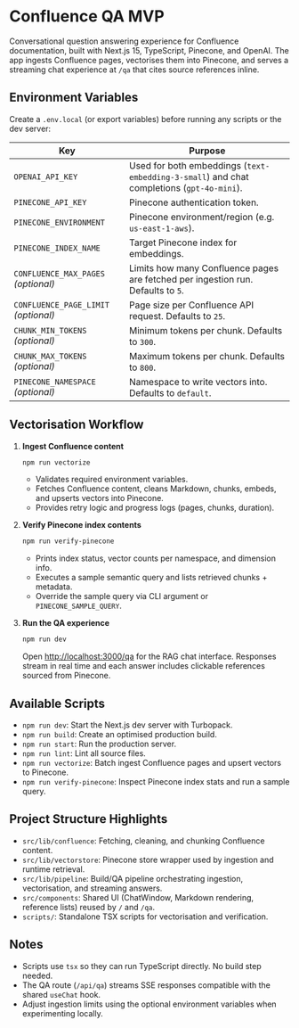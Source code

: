 # Confluence QA MVP

Conversational question answering experience for Confluence documentation, built with Next.js 15, TypeScript, Pinecone, and OpenAI. The app ingests Confluence pages, vectorises them into Pinecone, and serves a streaming chat experience at `/qa` that cites source references inline.

## Environment Variables

Create a `.env.local` (or export variables) before running any scripts or the dev server:

| Key | Purpose |
| --- | --- |
| `OPENAI_API_KEY` | Used for both embeddings (`text-embedding-3-small`) and chat completions (`gpt-4o-mini`). |
| `PINECONE_API_KEY` | Pinecone authentication token. |
| `PINECONE_ENVIRONMENT` | Pinecone environment/region (e.g. `us-east-1-aws`). |
| `PINECONE_INDEX_NAME` | Target Pinecone index for embeddings. |
| `CONFLUENCE_MAX_PAGES` *(optional)* | Limits how many Confluence pages are fetched per ingestion run. Defaults to `5`. |
| `CONFLUENCE_PAGE_LIMIT` *(optional)* | Page size per Confluence API request. Defaults to `25`. |
| `CHUNK_MIN_TOKENS` *(optional)* | Minimum tokens per chunk. Defaults to `300`. |
| `CHUNK_MAX_TOKENS` *(optional)* | Maximum tokens per chunk. Defaults to `800`. |
| `PINECONE_NAMESPACE` *(optional)* | Namespace to write vectors into. Defaults to `default`. |

## Vectorisation Workflow

1. **Ingest Confluence content**
   ```bash
   npm run vectorize
   ```
   - Validates required environment variables.
   - Fetches Confluence content, cleans Markdown, chunks, embeds, and upserts vectors into Pinecone.
   - Provides retry logic and progress logs (pages, chunks, duration).

2. **Verify Pinecone index contents**
   ```bash
   npm run verify-pinecone
   ```
   - Prints index status, vector counts per namespace, and dimension info.
   - Executes a sample semantic query and lists retrieved chunks + metadata.
   - Override the sample query via CLI argument or `PINECONE_SAMPLE_QUERY`.

3. **Run the QA experience**
   ```bash
   npm run dev
   ```
   Open [http://localhost:3000/qa](http://localhost:3000/qa) for the RAG chat interface. Responses stream in real time and each answer includes clickable references sourced from Pinecone.

## Available Scripts

- `npm run dev`: Start the Next.js dev server with Turbopack.
- `npm run build`: Create an optimised production build.
- `npm run start`: Run the production server.
- `npm run lint`: Lint all source files.
- `npm run vectorize`: Batch ingest Confluence pages and upsert vectors to Pinecone.
- `npm run verify-pinecone`: Inspect Pinecone index stats and run a sample query.

## Project Structure Highlights

- `src/lib/confluence`: Fetching, cleaning, and chunking Confluence content.
- `src/lib/vectorstore`: Pinecone store wrapper used by ingestion and runtime retrieval.
- `src/lib/pipeline`: Build/QA pipeline orchestrating ingestion, vectorisation, and streaming answers.
- `src/components`: Shared UI (ChatWindow, Markdown rendering, reference lists) reused by `/` and `/qa`.
- `scripts/`: Standalone TSX scripts for vectorisation and verification.

## Notes

- Scripts use `tsx` so they can run TypeScript directly. No build step needed.
- The QA route (`/api/qa`) streams SSE responses compatible with the shared `useChat` hook.
- Adjust ingestion limits using the optional environment variables when experimenting locally.

